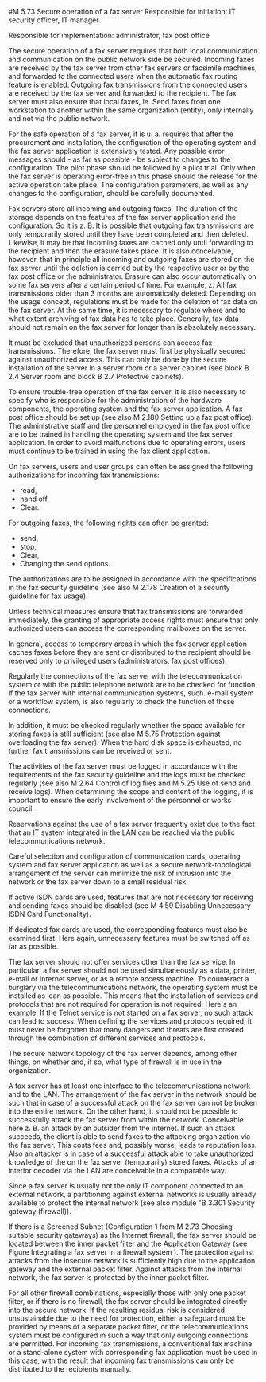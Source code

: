 #M 5.73 Secure operation of a fax server
Responsible for initiation: IT security officer, IT manager

Responsible for implementation: administrator, fax post office

The secure operation of a fax server requires that both local communication and communication on the public network side be secured. Incoming faxes are received by the fax server from other fax servers or facsimile machines, and forwarded to the connected users when the automatic fax routing feature is enabled. Outgoing fax transmissions from the connected users are received by the fax server and forwarded to the recipient. The fax server must also ensure that local faxes, ie. Send faxes from one workstation to another within the same organization (entity), only internally and not via the public network.

For the safe operation of a fax server, it is u. a. requires that after the procurement and installation, the configuration of the operating system and the fax server application is extensively tested. Any possible error messages should - as far as possible - be subject to changes to the configuration. The pilot phase should be followed by a pilot trial. Only when the fax server is operating error-free in this phase should the release for the active operation take place. The configuration parameters, as well as any changes to the configuration, should be carefully documented.

Fax servers store all incoming and outgoing faxes. The duration of the storage depends on the features of the fax server application and the configuration. So it is z. B. It is possible that outgoing fax transmissions are only temporarily stored until they have been completed and then deleted. Likewise, it may be that incoming faxes are cached only until forwarding to the recipient and then the erasure takes place. It is also conceivable, however, that in principle all incoming and outgoing faxes are stored on the fax server until the deletion is carried out by the respective user or by the fax post office or the administrator. Erasure can also occur automatically on some fax servers after a certain period of time. For example, z. All fax transmissions older than 3 months are automatically deleted. Depending on the usage concept, regulations must be made for the deletion of fax data on the fax server. At the same time, it is necessary to regulate where and to what extent archiving of fax data has to take place. Generally, fax data should not remain on the fax server for longer than is absolutely necessary.

It must be excluded that unauthorized persons can access fax transmissions. Therefore, the fax server must first be physically secured against unauthorized access. This can only be done by the secure installation of the server in a server room or a server cabinet (see block B 2.4 Server room and block B 2.7 Protective cabinets).

To ensure trouble-free operation of the fax server, it is also necessary to specify who is responsible for the administration of the hardware components, the operating system and the fax server application. A fax post office should be set up (see also M 2.180 Setting up a fax post office). The administrative staff and the personnel employed in the fax post office are to be trained in handling the operating system and the fax server application. In order to avoid malfunctions due to operating errors, users must continue to be trained in using the fax client application.

On fax servers, users and user groups can often be assigned the following authorizations for incoming fax transmissions:

* read,
* hand off,
* Clear.


For outgoing faxes, the following rights can often be granted:

* send,
* stop,
* Clear,
* Changing the send options.


The authorizations are to be assigned in accordance with the specifications in the fax security guideline (see also M 2.178 Creation of a security guideline for fax usage).

Unless technical measures ensure that fax transmissions are forwarded immediately, the granting of appropriate access rights must ensure that only authorized users can access the corresponding mailboxes on the server.

In general, access to temporary areas in which the fax server application caches faxes before they are sent or distributed to the recipient should be reserved only to privileged users (administrators, fax post offices).

Regularly the connections of the fax server with the telecommunication system or with the public telephone network are to be checked for function. If the fax server with internal communication systems, such. e-mail system or a workflow system, is also regularly to check the function of these connections.

In addition, it must be checked regularly whether the space available for storing faxes is still sufficient (see also M 5.75 Protection against overloading the fax server). When the hard disk space is exhausted, no further fax transmissions can be received or sent.

The activities of the fax server must be logged in accordance with the requirements of the fax security guideline and the logs must be checked regularly (see also M 2.64 Control of log files and M 5.25 Use of send and receive logs). When determining the scope and content of the logging, it is important to ensure the early involvement of the personnel or works council.

Reservations against the use of a fax server frequently exist due to the fact that an IT system integrated in the LAN can be reached via the public telecommunications network.

Careful selection and configuration of communication cards, operating system and fax server application as well as a secure network-topological arrangement of the server can minimize the risk of intrusion into the network or the fax server down to a small residual risk.

If active ISDN cards are used, features that are not necessary for receiving and sending faxes should be disabled (see M 4.59 Disabling Unnecessary ISDN Card Functionality).

If dedicated fax cards are used, the corresponding features must also be examined first. Here again, unnecessary features must be switched off as far as possible.

The fax server should not offer services other than the fax service. In particular, a fax server should not be used simultaneously as a data, printer, e-mail or Internet server, or as a remote access machine. To counteract a burglary via the telecommunications network, the operating system must be installed as lean as possible. This means that the installation of services and protocols that are not required for operation is not required. Here's an example: If the Telnet service is not started on a fax server, no such attack can lead to success. When defining the services and protocols required, it must never be forgotten that many dangers and threats are first created through the combination of different services and protocols.

The secure network topology of the fax server depends, among other things, on whether and, if so, what type of firewall is in use in the organization.

A fax server has at least one interface to the telecommunications network and to the LAN. The arrangement of the fax server in the network should be such that in case of a successful attack on the fax server can not be broken into the entire network. On the other hand, it should not be possible to successfully attack the fax server from within the network. Conceivable here z. B. an attack by an outsider from the internet. If such an attack succeeds, the client is able to send faxes to the attacking organization via the fax server. This costs fees and, possibly worse, leads to reputation loss. Also an attacker is in case of a successful attack able to take unauthorized knowledge of the on the fax server (temporarily) stored faxes. Attacks of an interior decoder via the LAN are conceivable in a comparable way.

Since a fax server is usually not the only IT component connected to an external network, a partitioning against external networks is usually already available to protect the internal network (see also module "B 3.301 Security gateway (firewall)).

If there is a Screened Subnet (Configuration 1 from M 2.73 Choosing suitable security gateways) as the Internet firewall, the fax server should be located between the inner packet filter and the Application Gateway (see Figure Integrating a fax server in a firewall system ). The protection against attacks from the insecure network is sufficiently high due to the application gateway and the external packet filter. Against attacks from the internal network, the fax server is protected by the inner packet filter.



For all other firewall combinations, especially those with only one packet filter, or if there is no firewall, the fax server should be integrated directly into the secure network. If the resulting residual risk is considered unsustainable due to the need for protection, either a safeguard must be provided by means of a separate packet filter, or the telecommunications system must be configured in such a way that only outgoing connections are permitted. For incoming fax transmissions, a conventional fax machine or a stand-alone system with corresponding fax application must be used in this case, with the result that incoming fax transmissions can only be distributed to the recipients manually.



